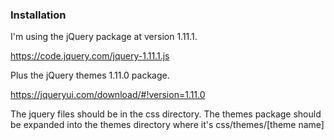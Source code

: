 ### Installation

I'm using the jQuery package at version 1.11.1.

https://code.jquery.com/jquery-1.11.1.js

Plus the jQuery themes 1.11.0 package.

https://jqueryui.com/download/#!version=1.11.0

The jquery files should be in the css directory. The themes package should be expanded into the themes directory where it's css/themes/[theme name]


